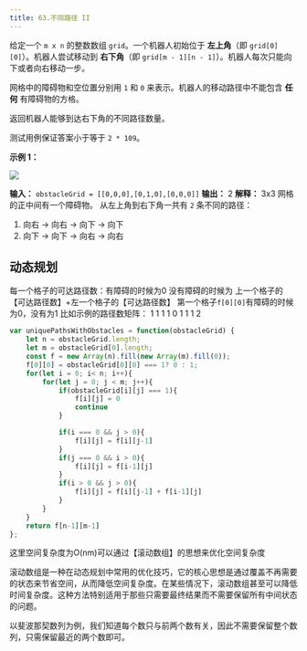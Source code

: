```yaml
---
title: 63.不同路径 II
---
```

给定一个 `m x n` 的整数数组 `grid`。一个机器人初始位于 **左上角**（即 `grid[0][0]`）。机器人尝试移动到 **右下角**（即 `grid[m - 1][n - 1]`）。机器人每次只能向下或者向右移动一步。

网格中的障碍物和空位置分别用 `1` 和 `0` 来表示。机器人的移动路径中不能包含 **任何** 有障碍物的方格。

返回机器人能够到达右下角的不同路径数量。

测试用例保证答案小于等于 `2 * 109`。

**示例 1：**

![](https://assets.leetcode.com/uploads/2020/11/04/robot1.jpg)

**输入：** `obstacleGrid = [[0,0,0],[0,1,0],[0,0,0]]`
**输出：** 2
**解释：** 3x3 网格的正中间有一个障碍物。
从左上角到右下角一共有 `2` 条不同的路径：
1. 向右 -> 向右 -> 向下 -> 向下
2. 向下 -> 向下 -> 向右 -> 向右

## 动态规划

每一个格子的可达路径数：有障碍的时候为0
没有障碍的时候为 上一个格子的【可达路径数】+左一个格子的【可达路径数】
第一个格子`f[0][0]`有障碍的时候为0，没有为1
比如示例的路径数矩阵：
1  1  1
1  0  1
1  1  2

```js
var uniquePathsWithObstacles = function(obstacleGrid) {
    let n = obstacleGrid.length;
    let m = obstacleGrid[0].length;
    const f = new Array(n).fill(new Array(m).fill(0));
    f[0][0] = obstacleGrid[0][0] === 1? 0 : 1;
    for(let i = 0; i< n; i++){
        for(let j = 0; j < m; j++){
            if(obstacleGrid[i][j] === 1){
                f[i][j] = 0
                continue
            }

            if(i === 0 && j > 0){
                f[i][j] = f[i][j-1]
            }
            if(j === 0 && i > 0){
                f[i][j] = f[i-1][j]
            }
            if(i > 0 && j > 0){
                f[i][j] = f[i][j-1] + f[i-1][j]
            }
        }
    }
    return f[n-1][m-1]
};
```

这里空间复杂度为O(nm)可以通过【滚动数组】的思想来优化空间复杂度

滚动数组是一种在动态规划中常用的优化技巧，它的核心思想是通过覆盖不再需要的状态来节省空间，从而降低空间复杂度。在某些情况下，滚动数组甚至可以降低时间复杂度。这种方法特别适用于那些只需要最终结果而不需要保留所有中间状态的问题。

以斐波那契数列为例，我们知道每个数只与前两个数有关，因此不需要保留整个数列，只需保留最近的两个数即可。

